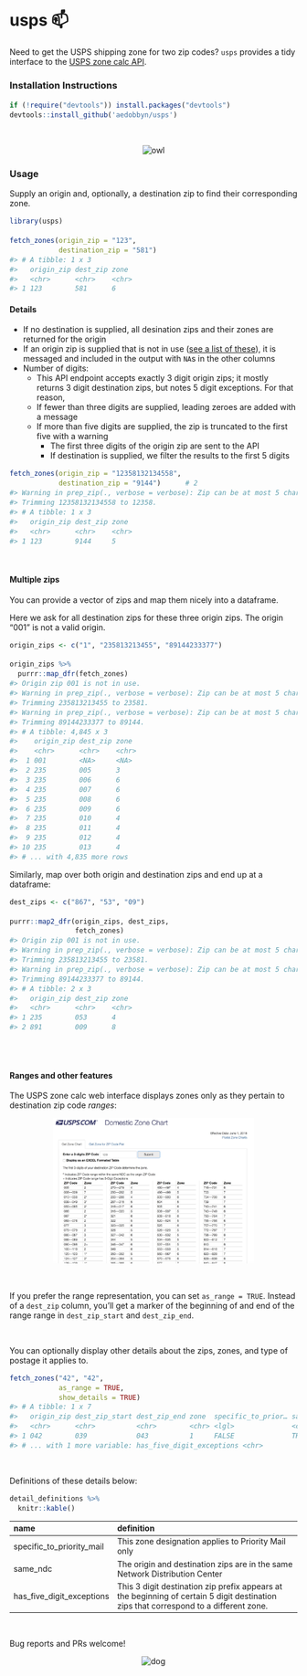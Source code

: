 
# usps 📫

Need to get the USPS shipping zone for two zip codes? `usps` provides a
tidy interface to the [USPS zone calc
API](https://postcalc.usps.com/DomesticZoneChart/).

### Installation Instructions

``` r
if (!require("devtools")) install.packages("devtools")
devtools::install_github('aedobbyn/usps')
```

<br>

<p align="center">

<img src="https://media.giphy.com/media/iVoiJfBtSsi0o/giphy.gif" alt="owl">

</p>

### Usage

Supply an origin and, optionally, a destination zip to find their
corresponding zone.

``` r
library(usps)

fetch_zones(origin_zip = "123", 
            destination_zip = "581")
#> # A tibble: 1 x 3
#>   origin_zip dest_zip zone 
#>   <chr>      <chr>    <chr>
#> 1 123        581      6
```

#### Details

  - If no destination is supplied, all desination zips and their zones
    are returned for the origin
  - If an origin zip is supplied that is not in use ([see a list of
    these](https://en.wikipedia.org/wiki/List_of_ZIP_code_prefixes)), it
    is messaged and included in the output with `NA`s in the other
    columns
  - Number of digits:
      - This API endpoint accepts exactly 3 digit origin zips; it mostly
        returns 3 digit destination zips, but notes 5 digit exceptions.
        For that reason,
      - If fewer than three digits are supplied, leading zeroes are
        added with a message
      - If more than five digits are supplied, the zip is truncated to
        the first five with a warning
          - The first three digits of the origin zip are sent to the API
          - If destination is supplied, we filter the results to the
            first 5 digits

<!-- end list -->

``` r
fetch_zones(origin_zip = "12358132134558", 
            destination_zip = "9144")      # 2
#> Warning in prep_zip(., verbose = verbose): Zip can be at most 5 characters.
#> Trimming 12358132134558 to 12358.
#> # A tibble: 1 x 3
#>   origin_zip dest_zip zone 
#>   <chr>      <chr>    <chr>
#> 1 123        9144     5
```

<br>

#### Multiple zips

You can provide a vector of zips and map them nicely into a dataframe.

Here we ask for all destination zips for these three origin zips. The
origin “001” is not a valid origin.

``` r
origin_zips <- c("1", "235813213455", "89144233377")

origin_zips %>% 
  purrr::map_dfr(fetch_zones)
#> Origin zip 001 is not in use.
#> Warning in prep_zip(., verbose = verbose): Zip can be at most 5 characters.
#> Trimming 235813213455 to 23581.
#> Warning in prep_zip(., verbose = verbose): Zip can be at most 5 characters.
#> Trimming 89144233377 to 89144.
#> # A tibble: 4,845 x 3
#>    origin_zip dest_zip zone 
#>    <chr>      <chr>    <chr>
#>  1 001        <NA>     <NA> 
#>  2 235        005      3    
#>  3 235        006      6    
#>  4 235        007      6    
#>  5 235        008      6    
#>  6 235        009      6    
#>  7 235        010      4    
#>  8 235        011      4    
#>  9 235        012      4    
#> 10 235        013      4    
#> # ... with 4,835 more rows
```

Similarly, map over both origin and destination zips and end up at a
dataframe:

``` r
dest_zips <- c("867", "53", "09")

purrr::map2_dfr(origin_zips, dest_zips, 
                fetch_zones)
#> Origin zip 001 is not in use.
#> Warning in prep_zip(., verbose = verbose): Zip can be at most 5 characters.
#> Trimming 235813213455 to 23581.
#> Warning in prep_zip(., verbose = verbose): Zip can be at most 5 characters.
#> Trimming 89144233377 to 89144.
#> # A tibble: 2 x 3
#>   origin_zip dest_zip zone 
#>   <chr>      <chr>    <chr>
#> 1 235        053      4    
#> 2 891        009      8
```

<br> <br>

#### Ranges and other features

The USPS zone calc web interface displays zones only as they pertain to
destination zip code *ranges*:

<p align="center">

<img src="./img/post_calc.jpg" alt="post_calc" width="70%">

</p>

<br>

If you prefer the range representation, you can set `as_range = TRUE`.
Instead of a `dest_zip` column, you’ll get a marker of the beginning of
and end of the range range in `dest_zip_start` and `dest_zip_end`.

<br>

You can optionally display other details about the zips, zones, and type
of postage it applies to.

``` r
fetch_zones("42", "42",
            as_range = TRUE, 
            show_details = TRUE)
#> # A tibble: 1 x 7
#>   origin_zip dest_zip_start dest_zip_end zone  specific_to_prior… same_ndc
#>   <chr>      <chr>          <chr>        <chr> <lgl>              <chr>   
#> 1 042        039            043          1     FALSE              TRUE    
#> # ... with 1 more variable: has_five_digit_exceptions <chr>
```

<br>

Definitions of these details below:

``` r
detail_definitions %>% 
  knitr::kable()
```

| name                         | definition                                                                                                                            |
| :--------------------------- | :------------------------------------------------------------------------------------------------------------------------------------ |
| specific\_to\_priority\_mail | This zone designation applies to Priority Mail only                                                                                   |
| same\_ndc                    | The origin and destination zips are in the same Network Distribution Center                                                           |
| has\_five\_digit\_exceptions | This 3 digit destination zip prefix appears at the beginning of certain 5 digit destination zips that correspond to a different zone. |

<br>

Bug reports and PRs
welcome\!

<p align="center">

<img src="https://media.giphy.com/media/2fTYDdciZFEKZJgY7g/giphy.gif" alt="dog">

</p>
